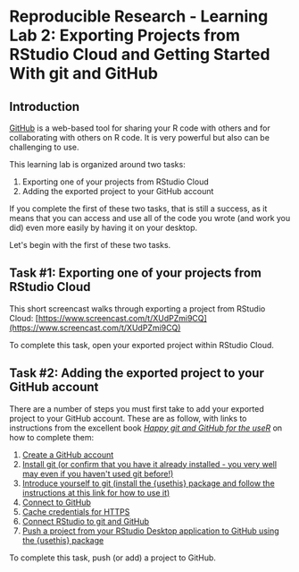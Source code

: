 # Reproducible Research - Learning Lab 2: Exporting Projects from RStudio Cloud and Getting Started With git and GitHub

## Introduction
[GitHub](http://github.com/) is a web-based tool for sharing your R code with others and for collaborating with others on R code. It is very powerful but also can be challenging to use. 

This learning lab is organized around two tasks:

1. Exporting one of your projects from RStudio Cloud
2. Adding the exported project to your GitHub account

If you complete the first of these two tasks, that is still a success, as it means that you can access and use all of the code you wrote (and work you did) even more easily by having it on your desktop.

Let's begin with the first of these two tasks.

## Task #1: Exporting one of your projects from RStudio Cloud

This short screencast walks through exporting a project from RStudio Cloud: [https://www.screencast.com/t/XUdPZmi9CQ](https://www.screencast.com/t/XUdPZmi9CQ)

To complete this task, open your exported project within RStudio Cloud.

## Task #2: Adding the exported project to your GitHub account

There are a number of steps you must first take to add your exported project to your GitHub account. These are as follow, with links to instructions from the excellent book [*Happy git and GitHub for the useR*](https://happygitwithr.com/) on how to complete them:

1. [Create a GitHub account](https://happygitwithr.com/github-acct.html) 
2. [Install git (or confirm that you have it already installed - you very well may even if you haven't used git before!)](https://happygitwithr.com/install-git.html)
3. [Introduce yourself to git (install the {usethis} package and follow the instructions at this link for how to use it)](https://happygitwithr.com/hello-git.html)
4. [Connect to GitHub](https://happygitwithr.com/push-pull-github.html)
5. [Cache credentials for HTTPS](https://happygitwithr.com/credential-caching.html)
6. [Connect RStudio to git and GitHub](https://happygitwithr.com/rstudio-git-github.html)
7. [Push a project from your RStudio Desktop application to GitHub using the {usethis} package](https://happygitwithr.com/existing-github-last.html)

To complete this task, push (or add) a project to GitHub.
